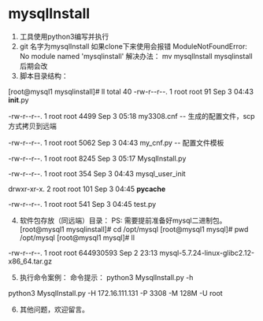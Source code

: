 # mysqlInstall

1. 工具使用python3编写并执行
2. git 名字为mysqlInstall 如果clone下来使用会报错
   ModuleNotFoundError: No module named 'mysqlinstall'
   解决办法：
    mv mysqlInstall mysqlinstall
  后期会改
3. 脚本目录结构：

[root@mysql1 mysqlinstall]# ll
total 40
-rw-r--r--. 1 root root   91 Sep  3 04:43 __init__.py

-rw-r--r--. 1 root root 4499 Sep  3 05:18 my3308.cnf    -- 生成的配置文件，scp方式拷贝到远端

-rw-r--r--. 1 root root 5062 Sep  3 04:43 my_cnf.py     -- 配置文件模板

-rw-r--r--. 1 root root 8245 Sep  3 05:17 MysqlInstall.py

-rw-r--r--. 1 root root  354 Sep  3 04:43 mysql_user_init

drwxr-xr-x. 2 root root  101 Sep  3 04:45 __pycache__

-rw-r--r--. 1 root root  541 Sep  3 04:45 test.py

4. 软件包存放（同远端）目录：
   PS: 需要提前准备好mysql二进制包。
[root@mysql1 mysqlinstall]# cd /opt/mysql
[root@mysql1 mysql]# pwd
/opt/mysql
[root@mysql1 mysql]# ll


-rw-r--r--. 1 root root 644930593 Sep  2 23:13 mysql-5.7.24-linux-glibc2.12-x86_64.tar.gz

5. 执行命令案例：
  命令提示：
    python3 MysqlInstall.py -h
    
  python3 MysqlInstall.py -H 172.16.111.131 -P 3308 -M 128M -U root

6. 其他问题，欢迎留言。
